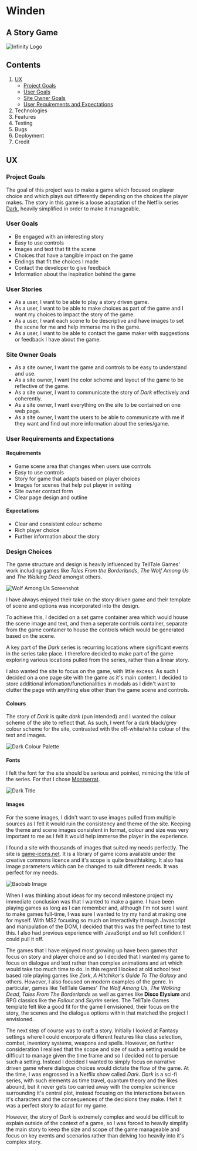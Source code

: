 # Winden

## A Story Game

![Infinity Logo](/assets/images/infinity.png)

## Contents

1. [UX](#ux)
    * [Project Goals](#project-goals)
    * [User Goals](#user-goals)
    * [Site Owner Goals](#site-owner-goals)
    * [User Requirements and Expectations](#user-requirements-and-expectations)
2. Technologies
3. Features
4. Testing
5. Bugs
6. Deployment
7. Credit

## UX

### Project Goals

The goal of this project was to make a game which focused on player choice and which plays out differently depending on the choices the player makes. The story in this game is a loose adaptation of the Netflix series [Dark](https://www.youtube.com/watch?v=ESEUoa-mz2c), heavily simplified in order to make it manageable. 

### User Goals

* Be engaged with an interesting story
* Easy to use controls
* Images and text that fit the scene
* Choices that have a tangible impact on the game
* Endings that fit the choices I made
* Contact the developer to give feedback
* Information about the inspiration behind the game

### User Stories

* As a user, I want to be able to play a story driven game.
* As a user, I want to be able to make choices as part of the game and I want my choices to impact the story of the game.
* As a user, I want each scene to be descriptive and have images to set the scene for me and help immerse me in the game.
* As a user, I want to be able to contact the game maker with suggestions or feedback I have about the game.

### Site Owner Goals

* As a site owner, I want the game and controls to be easy to understand and use.
* As a site owner, I want the color scheme and layout of the game to be reflective of the game.
* As a site owner, I want to communicate the story of *Dark* effectively and coherently.
* As a site owner, I want everything on the site to be contained on one web page.
* As a site owner, I want the users to be able to communicate with me if they want and find out more information about the series/game.

### User Requirements and Expectations

#### Requirements

* Game scene area that changes when users use controls
* Easy to use controls
* Story for game that adapts based on player choices
* Images for scenes that help put player in setting
* Site owner contact form
* Clear page design and outline

#### Expectations

* Clear and consistent colour scheme
* Rich player choice
* Further information about the story

### Design Choices

The game structure and design is heavily influenced by TellTale Games' work including games like *Tales From the Borderlands*, *The Wolf Among Us* and *The Walking Dead* amongst others.

![Wolf Among Us Screenshot](/assets/images/wolf-among-us-screenshot.jpg)

I have always enjoyed their take on the story driven game and their template of scene and options was incorporated into the design.

To achieve this, I decided on a set game container area which would house the scene image and text, and then a seperate controls container, separate from the game container to house the controls which would be generated based on the scene.

A key part of the *Dark* series is recurring locations where significant events in the series take place. I therefore decided to make part of the game exploring various locations pulled from the series, rather than a linear story.

I also wanted the site to focus on the game, with little excess. As such I decided on a one page site with the game as it's main content. I decided to store additional infomation/functionalities in modals as I didn't want to clutter the page with anything else other than the game scene and controls.

#### Colours  

The story of *Dark* is quite *dark* (pun intended) and I wanted the colour scheme of the site to reflect that. As such, I went for a dark black/grey colour scheme for the site, contrasted with the off-white/white colour of the text and images.

![Dark Colour Palette](/assets/images/dark-pallete.png)

#### Fonts

I felt the font for the site should be serious and pointed, mimicing the title of the series. For that I chose [Montserrat](https://fonts.google.com/specimen/Montserrat).

![Dark Title](/assets/images/dark-title.jpg)

#### Images

For the scene images, I didn't want to use images pulled from multiple sources as I felt it would ruin the consistency and theme of the site. Keeping the theme and scene images consistent in format, colour and size was very important to me as I felt it would help immerse the player in the experience. 

I found a site with thousands of images that suited my needs perfectly. The site is [game-icons.net](https://game-icons.net/). It is a library of game icons available under the creative commons licence and it's scope is quite breathtaking. It also has image parameters which can be changed to suit different needs. It was perfect for my needs.

![Baobab Image](/assets/images/baobab.png)



When I was thinking about ideas for my second milestone project my immediate conclusion was that I wanted to make a game. I have been playing games as long as I can remember and, although I'm not sure I want to make games full-time, I was sure I wanted to try my hand at making one for myself. With MS2 focusing so much on interactivity through Javascript and manipulation of the DOM, I decided that this was the perfect time to test this. I also had previous experience with JavaScript and so felt confident I could pull it off.

The games that I have enjoyed most growing up have been games that focus on story and player choice and so I decided that I wanted my game to focus on dialogue and text rather than complex animations and art which would take too much time to do. In this regard I looked at old school text based role playing games like *Zork*, *A Hitchiker's Guide To The Galaxy* and others. However, I also focused on modern examples of the genre. In particular, games like TellTale Games'  *The Wolf Among Us*, *The Walking Dead*, *Tales From The Borderlands* as well as games like **Disco Elysium** and RPG classics like the *Fallout* and *Skyrim* series. The TellTale Games template felt like a good fit for the game I envisioned, their focus on the story, the scenes and the dialogue options within that matched the project I envisioned.

The next step of course was to craft a story. Initially I looked at Fantasy settings where I could encorporate different features like class selection, combat, inventory systems, weapons and spells. However, on further consideration I realised that the scope and size of such a setting would be difficult to manage given the time frame and so I decided not to persue such a setting. Instead I decided I wanted to simply focus on narrative driven game where dialogue choices would dictate the flow of the game. At the time, I was engrossed in a Netflix show called *Dark*. *Dark* is a sci-fi series, with such elements as time travel, quantum theory and the likes abound, but it never gets too carried away with the complex scinence surrounding it's central plot, instead focusing on the interactions between it's characters and the consequences of the decisions they make. I felt it was a perfect story to adapt for my game.

However, the story of *Dark* is extremely complex and would be difficult to explain outside of the context of a game, so I was forced to heavily simplify the main story to keep the size and scope of the game manageable and focus on key events and scenarios rather than delving too heavily into it's complex story.


